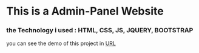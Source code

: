 # This is a Admin-Panel Website

### the Technology i used : HTML, CSS, JS, JQUERY, BOOTSTRAP

you can see the demo of this project in [URL](https://github.com/Hosein-Roozbahani/Admin-Panel)
